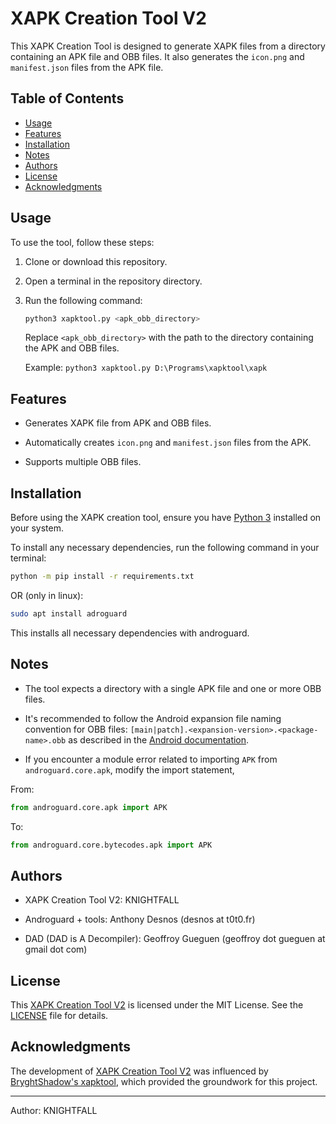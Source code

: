 # XAPK Creation Tool V2

This XAPK Creation Tool is designed to generate XAPK files from a directory containing an APK file and OBB files. It also generates the `icon.png` and `manifest.json` files from the APK file.

## Table of Contents

- [Usage](#usage)
- [Features](#features)
- [Installation](#installation)
- [Notes](#notes)
- [Authors](#authors)
- [License](#license)
- [Acknowledgments](#acknowledgments)

## Usage

To use the tool, follow these steps:

1. Clone or download this repository.

2. Open a terminal in the repository directory.

3. Run the following command:

   ```bash
   python3 xapktool.py <apk_obb_directory>
   ```

   Replace `<apk_obb_directory>` with the path to the directory containing the APK and OBB files.

   Example: `python3 xapktool.py D:\Programs\xapktool\xapk`

## Features

- Generates XAPK file from APK and OBB files.

- Automatically creates `icon.png` and `manifest.json` files from the APK.

- Supports multiple OBB files.

## Installation

Before using the XAPK creation tool, ensure you have [Python 3](https://www.python.org/downloads/) installed on your system.

To install any necessary dependencies, run the following command in your terminal:

```bash
python -m pip install -r requirements.txt
```

OR (only in linux):

```bash
sudo apt install adroguard
```
This installs all necessary dependencies with androguard.

## Notes

- The tool expects a directory with a single APK file and one or more OBB files.

- It's recommended to follow the Android expansion file naming convention for OBB files: `[main|patch].<expansion-version>.<package-name>.obb` as described in the [Android documentation](https://developer.android.com/google/play/expansion-files#GettingFilenames).

- If you encounter a module error related to importing `APK` from `androguard.core.apk`, modify the import statement,

From:

```python
from androguard.core.apk import APK
```

To:

```python
from androguard.core.bytecodes.apk import APK
```

## Authors

- XAPK Creation Tool V2: KNIGHTFALL

- Androguard + tools: Anthony Desnos (desnos at t0t0.fr)

- DAD (DAD is A Decompiler): Geoffroy Gueguen (geoffroy dot gueguen at gmail dot com)

## License

This [XAPK Creation Tool V2](https://github.com/knightfall-cs/xapktool.git) is licensed under the MIT License. See the [LICENSE](https://github.com/knightfall-cs/xapktool/blob/main/LICENSE) file for details.

## Acknowledgments

The development of [XAPK Creation Tool V2](https://github.com/knightfall-cs/xapktool.git) was influenced by [BryghtShadow's xapktool](https://github.com/BryghtShadow/xapktool), which provided the groundwork for this project.

---

Author: KNIGHTFALL
